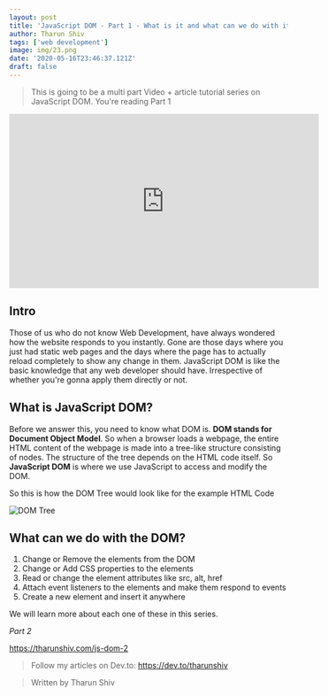 ```yaml
---
layout: post
title: 'JavaScript DOM - Part 1 - What is it and what can we do with it? [video]'
author: Tharun Shiv
tags: ['web development']
image: img/23.png
date: '2020-05-16T23:46:37.121Z'
draft: false
---
```


> This is going to be a multi part Video + article tutorial series on JavaScript DOM. You're reading Part 1

<iframe width="560" height="315" src="https://www.youtube.com/embed/I0JDbrg4VdY" frameborder="0" allow="accelerometer; autoplay; encrypted-media; gyroscope; picture-in-picture" allowfullscreen></iframe>

## Intro

Those of us who do not know Web Development, have always wondered how the website responds to you instantly. Gone are those days where you just had static web pages and the days where the page has to actually reload completely to show any change in them.
JavaScript DOM is like the basic knowledge that any web developer should have. Irrespective of whether you're gonna apply them directly or not.

## What is JavaScript DOM?

Before we answer this, you need to know what DOM is. **DOM stands for Document Object Model**. So when a browser loads a webpage, the entire HTML content of the webpage is made into a tree-like structure consisting of nodes. The structure of the tree depends on the HTML code itself. So **JavaScript DOM** is where we use JavaScript to access and modify the DOM.

So this is how the DOM Tree would look like for the example HTML Code

![DOM Tree](https://dev-to-uploads.s3.amazonaws.com/i/b9p9br0ojfbhcep0gwsy.png)

## What can we do with the DOM?

1. Change or Remove the elements from the DOM
2. Change or Add CSS properties to the elements
3. Read or change the element attributes like src, alt, href
4. Attach event listeners to the elements and make them respond to events
5. Create a new element and insert it anywhere

We will learn more about each one of these in this series.

_Part 2_

https://tharunshiv.com/js-dom-2

> Follow my articles on Dev.to: https://dev.to/tharunshiv

> Written by Tharun Shiv
